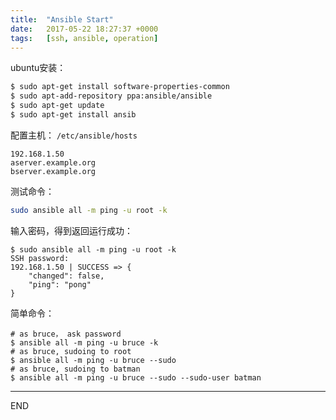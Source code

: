 ```yaml
---
title:  "Ansible Start"
date:   2017-05-22 18:27:37 +0000
tags:   [ssh, ansible, operation]
---
```

ubuntu安装：
```sh
$ sudo apt-get install software-properties-common
$ sudo apt-add-repository ppa:ansible/ansible
$ sudo apt-get update
$ sudo apt-get install ansib
```

配置主机： `/etc/ansible/hosts`

```
192.168.1.50
aserver.example.org
bserver.example.org
```

测试命令：

```sh
sudo ansible all -m ping -u root -k
```

输入密码，得到返回运行成功：

```
$ sudo ansible all -m ping -u root -k
SSH password:
192.168.1.50 | SUCCESS => {
    "changed": false,
    "ping": "pong"
}
```

简单命令：

```
# as bruce， ask password
$ ansible all -m ping -u bruce -k
# as bruce, sudoing to root
$ ansible all -m ping -u bruce --sudo
# as bruce, sudoing to batman
$ ansible all -m ping -u bruce --sudo --sudo-user batman
```

---
END
